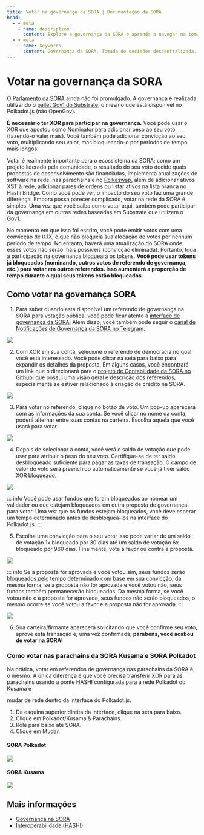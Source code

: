 ```yaml
---
title: Votar na governança da SORA | Documentação da SORA
head:
  - - meta
    - name: description
      content: Explore a governança da SORA e aprenda a navegar na tomada de decisões descentralizada para melhorar o ecossistema da SORA. Ideal para todos os níveis de habilidade.
  - - meta
    - name: keywords
      content: Governança da SORA, Tomada de decisões descentralizada, Ecossistema da SORA, Governança de blockchain, Participação na SORA, Guia de governança descentralizada
---
```


# Votar na governança da SORA

O [Parlamento da SORA](sora-governance.md) ainda não foi promulgado. A governança é realizada utilizando o [pallet Gov1 do Substrate](https://wiki.polkadot.network/docs/learn/learn-governance), o mesmo que está disponível no Polkadot.js (não OpenGov).

**É necessário ter XOR para participar na governança.** Você pode usar o XOR que apostou como Nominator para adicionar peso ao seu voto (fazendo-o valer mais). Você também pode adicionar convicção ao seu voto, multiplicando seu valor, mas bloqueando-o por períodos de tempo mais longos.

Votar é realmente importante para o ecossistema da SORA; como um projeto liderado pela comunidade, o resultado do seu voto decide quais propostas de desenvolvimento são financiadas, implementa atualizações de software na rede, nas parachains e no [Polkaswap](https://polkaswap.io/), além de adicionar ativos XST à rede, adicionar pares de ordens ou listar ativos na lista branca no Hashi Bridge. Como você pode ver, o impacto do seu voto faz uma grande diferença. Embora possa parecer complicado, votar na rede da SORA é simples. Uma vez que você saiba como votar aqui, também pode participar da governança em outras redes baseadas em Substrate que utilizem o Gov1.

No momento em que isso foi escrito, você pode emitir votos com uma convicção de 0.1X, o que não bloqueia sua alocação de votos por nenhum período de tempo. No entanto, haverá uma atualização do SORA onde esses votos não serão mais possíveis (convicção eliminada). Portanto, toda a participação na governança bloqueará os tokens. **Você pode usar tokens já bloqueados (nominando, outros votos de referendo de governança, etc.) para votar em outros referendos. Isso aumentará a proporção de tempo durante o qual seus tokens estão bloqueados.**

## Como votar na governança SORA

1. Para saber quando está disponível um referendo de governança na SORA para votação pública, você pode ficar atento à [interface de governança da SORA](https://polkadot.js.org/apps/?rpc=wss%3A%2F%2Fsora.api.onfinality.io%2Fpublic-ws#/democracy). Além disso, você também pode seguir o [canal de Notificações de Governança da SORA no Telegram](https://t.me/sora_governance_updates).

![](/.gitbook/assets/participate-sora-governance-overview.png)

2. Com XOR em sua conta, selecione o referendo de democracia no qual você está interessado. Você pode clicar na seta para baixo para expandir os detalhes da proposta. Em alguns casos, você encontrará um link que o direcionará para o [projeto de Contabilidade da SORA no Github](https://github.com/orgs/sora-xor/projects/24/views/1), que possui uma visão geral e descrição dos referendos, especialmente se estiver relacionado à criação de crédito na SORA.

![](/.gitbook/assets/participate-sora-governance-expand-referenda.png)

3. Para votar no referendo, clique no botão de voto. Um pop-up aparecerá com as informações da sua conta. Se você clicar no nome da conta, poderá alternar entre suas contas na carteira. Escolha aquela que você usará para votar.

![](/.gitbook/assets/participate-sora-governance-account-selection.png)

4. Depois de selecionar a conta, você verá o saldo de votação que pode usar para atribuir o peso do seu voto. Certifique-se de ter saldo desbloqueado suficiente para pagar as taxas de transação. O campo de valor do voto será preenchido automaticamente se você já tiver saldo XOR bloqueado.

![](/.gitbook/assets/participate-sora-governance-vote-value.png)

::: info
Você pode usar fundos que foram bloqueados ao nomear um validador ou que estejam bloqueados em outra proposta de governança para votar. Uma vez que os fundos estejam bloqueados, você deve esperar um tempo determinado antes de desbloqueá-los na interface do Polkadot.js.
:::

5. Escolha uma convicção para o seu voto; isso pode variar de um saldo de votação 1x bloqueado por 30 dias até um saldo de votação 6x bloqueado por 960 dias. Finalmente, vote a favor ou contra a proposta.

![](/.gitbook/assets/participate-sora-governance-vote-conviction.png)

::: info
Se a proposta for aprovada e você votou sim, seus fundos serão bloqueados pelo tempo determinado com base em sua convicção; da mesma forma, se a proposta não for aprovada e você votou não, seus fundos também permanecerão bloqueados. Da mesma forma, se você votou não e a proposta for aprovada, seus fundos não serão bloqueados, o mesmo ocorre se você votou a favor e a proposta não for aprovada.
:::

![](/.gitbook/assets/participate-sora-governance-vote-confirmation.png)

6. Sua carteira/firmante aparecerá solicitando que você confirme seu voto, aprove esta transação e, uma vez confirmada, **parabéns, você acabou de votar na SORA!**

### Como votar nas parachains da SORA Kusama e SORA Polkadot

Na prática, votar em referendos de governança nas parachains da SORA é o mesmo. A única diferença é que você precisa transferir XOR para as parachains usando a ponte HASHI configurada para a rede Polkadot ou Kusama e

 mudar de rede dentro da interface do Polkadot.js.

1. Da esquina superior direita da interface, clique na seta para baixo.
2. Clique em Polkadot/Kusama & Parachains.
3. Role para baixo até SORA.
4. Clique em Mudar.

#### SORA Polkadot

![](/.gitbook/assets/participate-sora-governance-polkadot-parachain.png)

#### SORA Kusama

![](/.gitbook/assets/participate-sora-governance-kusama-parachain.png)

## Mais informações

- [Governança na SORA](/sora-governance.md)
- [Interoperabilidade (HASHI)](/interoperability.md)
